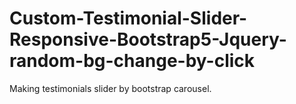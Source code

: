 # Custom-Testimonial-Slider-Responsive-Bootstrap5-Jquery-random-bg-change-by-click
Making testimonials slider by bootstrap carousel. 
